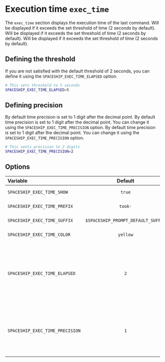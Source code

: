 # Execution time `exec_time`

The `exec_time` section displays the execution time of the last command. Will be displayed if it exceeds the set threshold of time (2 seconds by default). Will be displayed if it exceeds the set threshold of time (2 seconds by default). Will be displayed if it exceeds the set threshold of time (2 seconds by default).

## Defining the threshold

If you are not satisfied with the default threshold of 2 seconds, you can define it using the `SPACESHIP_EXEC_TIME_ELAPSED` option.

```zsh title=".zshrc"
# This sets threshold to 5 seconds
SPACESHIP_EXEC_TIME_ELAPSED=5
```

## Defining precision

By default time precision is set to 1 digit after the decimal point. By default time precision is set to 1 digit after the decimal point. You can change it using the `SPACESHIP_EXEC_TIME_PRECISION` option. By default time precision is set to 1 digit after the decimal point. You can change it using the `SPACESHIP_EXEC_TIME_PRECISION` option.

```zsh title=".zshrc"
# This sents precision to 2 digits
SPACESHIP_EXEC_TIME_PRECISION=2
```

## Options

| Variable                        |              Default               | Meaning                                                          |
|:------------------------------- |:----------------------------------:| ---------------------------------------------------------------- |
| `SPACESHIP_EXEC_TIME_SHOW`      |               `true`               | Show section                                                     |
| `SPACESHIP_EXEC_TIME_PREFIX`    |              `took·`               | Section's prefix                                                 |
| `SPACESHIP_EXEC_TIME_SUFFIX`    | `$SPACESHIP_PROMPT_DEFAULT_SUFFIX` | Section's suffix                                                 |
| `SPACESHIP_EXEC_TIME_COLOR`     |              `yellow`              | Section's color                                                  |
| `SPACESHIP_EXEC_TIME_ELAPSED`   |                `2`                 | The minimum number of seconds for showing execution time section |
| `SPACESHIP_EXEC_TIME_PRECISION` |                `1`                 | Number of digits to use in the fractional part of the time value |
